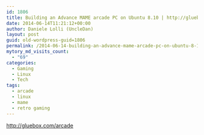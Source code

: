 ```yaml
---
id: 1806
title: Building an Advance MAME arcade PC on Ubuntu 8.10 | http://gluebox.com
date: 2014-06-14T11:21:12+00:00
author: Daniele Lolli (UncleDan)
layout: post
guid: old-wordpress-guid=1806
permalink: /2014-06-14-building-an-advance-mame-arcade-pc-on-ubuntu-8-10-httpgluebox-com.html
mytory_md_visits_count:
  - "69"
categories:
  - Gaming
  - Linux
  - Tech
tags:
  - arcade
  - linux
  - mame
  - retro gaming
---
```

http://gluebox.com/arcade